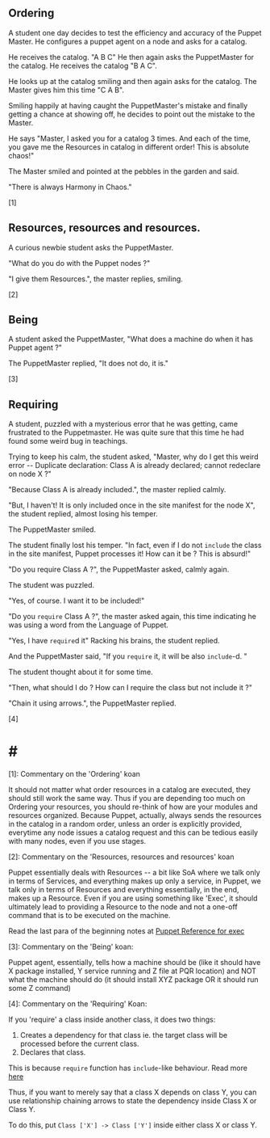 Ordering
--------

A student one day decides to test the efficiency and accuracy of the 
Puppet Master. He configures a puppet agent on a node and asks for a catalog.

He receives the catalog. "A B C"
He then again asks the PuppetMaster for the catalog. He receives the catalog "B A C".

He looks up at the catalog smiling and then again asks for the catalog.
The Master gives him this time "C A B".

Smiling happily at having caught the PuppetMaster's mistake and finally getting 
a chance at showing off, he decides to point out the mistake to the Master.

He says "Master, I asked you for a catalog 3 times. And each of the time, you 
gave me the Resources in catalog in different order! This is absolute chaos!"

The Master smiled and pointed at the pebbles in the garden and said.

"There is always Harmony in Chaos."

[1]

Resources, resources and resources.
-----------------------------------

A curious newbie student asks the PuppetMaster.

"What do you do with the Puppet nodes ?"

"I give them Resources.", the master replies, smiling.

[2]

Being
-----

A student asked the PuppetMaster,
"What does a machine do when it has Puppet agent ?"

The PuppetMaster replied,
"It does not do, it is."

[3]


Requiring
---------

A student, puzzled with a mysterious error that he was getting, came frustrated
to the Puppetmaster. He was quite sure that this time he had found some weird bug
in teachings.

Trying to keep his calm, the student asked,
"Master, why do I get this weird error -- Duplicate declaration: Class A is already declared; cannot redeclare on node X ?"

"Because Class A is already included.", the master replied calmly.

"But, I haven't! It is only included once in the site manifest for the node X", the student replied, almost losing his temper.

The PuppetMaster smiled.

The student finally lost his temper. 
"In fact, even if I do not `include` the class in the site manifest, Puppet processes it! How can it be ? This is absurd!"

"Do you require Class A ?", the PuppetMaster asked, calmly again.

The student was puzzled.

"Yes, of course. I want it to be included!"

"Do you `require` Class A ?", the master asked again, this time indicating he was using a word from the Language of Puppet.

"Yes, I have `require`d it"
Racking his brains, the student replied.

And the PuppetMaster said,
"If you `require` it, it will be also `include`-d. "

The student thought about it for some time. 

"Then, what should I do ? How can I require the class but not include it ?"

"Chain it using arrows.", the PuppetMaster replied.

[4]


# # #

[1]: Commentary on the 'Ordering' koan

It should not matter what order resources in a catalog are executed, they should
still work the same way. Thus if you are depending too much on Ordering your 
resources, you should re-think of how are your modules and  resources organized.
Because Puppet, actually, always sends the resources in the catalog in a random 
order, unless an order is explicitly provided, everytime any node issues a 
catalog request and this can be tedious easily with many nodes, even if you use 
stages.

[2]: Commentary on the 'Resources, resources and resources' koan

Puppet essentially deals with Resources -- a bit like SoA where we talk only in
terms of Services, and everything makes up only a service, in Puppet, we talk 
only in terms of Resources and everything essentially, in the end, makes up a 
Resource. Even if you are using something like 'Exec', it should ultimately 
lead to providing a Resource to the node and not a one-off command that is to 
be executed on the machine.

Read the last para of the beginning notes at [Puppet Reference for exec](http://docs.puppetlabs.com/references/latest/type.html#exec)

[3]: Commentary on the 'Being' koan:

Puppet agent, essentially, tells how a machine should be (like it should have X
package installed, Y service running and Z file at PQR location) and NOT what 
the machine should do (it should install XYZ package OR it should run some Z 
command)

[4]: Commentary on the 'Requiring' Koan:

If you 'require' a class inside another class, it does two things:
1. Creates a dependency for that class ie. the target class will be processed before the current class.
2. Declares that class.

This is because `require` function has `include`-like behaviour. Read more [here](http://docs.puppetlabs.com/puppet/3/reference/lang_classes.html#include-like-behavior)

Thus, if you want to merely say that a class X depends on class Y, you can use 
relationship chaining arrows to state the dependency inside Class X or Class Y.

To do this, put `Class ['X'] -> Class ['Y']` inside either class X or class Y.


